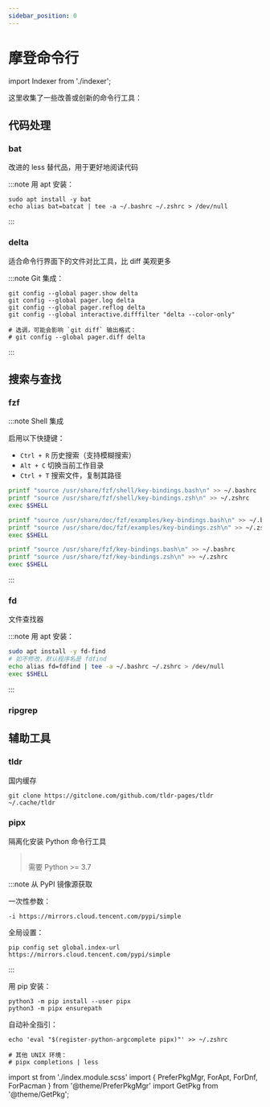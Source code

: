```yaml
---
sidebar_position: 0
---
```


# 摩登命令行

import Indexer from './indexer';

这里收集了一些改善或创新的命令行工具：

<Indexer />

 <div className={'no-admonition-uppercase-title '+st.root}>

## 代码处理

 <div className='alert alert--info'>

### bat

改进的 less 替代品，用于更好地阅读代码

</div>

<GetPkg name='bat' dnf scoop='bat less' pacman/>

:::note 用 apt 安装：

    sudo apt install -y bat
    echo alias bat=batcat | tee -a ~/.bashrc ~/.zshrc > /dev/null

:::

 <div className='alert alert--info'>

### delta

适合命令行界面下的文件对比工具，比 diff 美观更多

</div>

<GetPkg name='git-delta' dnf pacman choco='delta' scoop='delta' />

:::note Git 集成：

```shell
git config --global pager.show delta
git config --global pager.log delta
git config --global pager.reflog delta
git config --global interactive.difffilter "delta --color-only"

# 选调，可能会影响 `git diff` 输出格式：
# git config --global pager.diff delta
```

:::

## 搜索与查找

 <div className='alert alert--info'>

### fzf

</div>

<GetPkg name="fzf" dnf apt scoop pacman/>

:::note Shell 集成

启用以下快捷键：

- `Ctrl + R` 历史搜索（支持模糊搜索）
- `Alt + C` 切换当前工作目录
- `Ctrl + T` 搜索文件，复制其路径

<PreferPkgMgr dnf apt pacman>
<ForDnf>

```bash
printf "source /usr/share/fzf/shell/key-bindings.bash\n" >> ~/.bashrc
printf "source /usr/share/fzf/shell/key-bindings.zsh\n" >> ~/.zshrc
exec $SHELL
```

</ForDnf>
<ForApt>

```bash
printf "source /usr/share/doc/fzf/examples/key-bindings.bash\n" >> ~/.bashrc
printf "source /usr/share/doc/fzf/examples/key-bindings.zsh\n" >> ~/.zshrc
exec $SHELL
```

</ForApt>
<ForPacman>

```bash
printf "source /usr/share/fzf/key-bindings.bash\n" >> ~/.bashrc
printf "source /usr/share/fzf/key-bindings.zsh\n" >> ~/.zshrc
exec $SHELL
```

</ForPacman>

</PreferPkgMgr>

:::

 <div className='alert alert--info'>

### fd

文件查找器

</div>

<GetPkg name='fd' dnf='fd-find' scoop pacman />

:::note 用 apt 安装：

```bash
sudo apt install -y fd-find
# 如不修改，默认程序名是 fdfind
echo alias fd=fdfind | tee -a ~/.bashrc ~/.zshrc > /dev/null
exec $SHELL
```

:::

 <div className='alert alert--info'>

### ripgrep

</div>

<GetPkg name="ripgrep" dnf apt scoop pacman/>

## 辅助工具

 <div className='alert alert--info'>

### tldr

</div>

<GetPkg name="tldr" dnf pacman yarn />

国内缓存

    git clone https://gitclone.com/github.com/tldr-pages/tldr ~/.cache/tldr

 <div className='alert alert--info'>

### pipx

隔离化安装 Python 命令行工具

</div>

> <br/>需要 Python >= 3.7

<GetPkg name="pipx" dnf apt pacman="python-pipx" />

<div className="no-admonition-uppercase-title">

:::note 从 PyPI 镜像源获取

一次性参数：

    -i https://mirrors.cloud.tencent.com/pypi/simple

全局设置：

    pip config set global.index-url https://mirrors.cloud.tencent.com/pypi/simple

:::

</div>

用 pip 安装：

```shell
python3 -m pip install --user pipx
python3 -m pipx ensurepath

```

自动补全指引：

```shell
echo 'eval "$(register-python-argcomplete pipx)"' >> ~/.zshrc

# 其他 UNIX 环境：
# pipx completions | less
```

</div>

import st from './index.module.scss'
import {
PreferPkgMgr,
ForApt,
ForDnf,
ForPacman
} from '@theme/PreferPkgMgr'
import GetPkg from '@theme/GetPkg';
